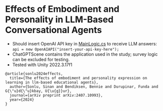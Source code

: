 # Effects of Embodiment and Personality in LLM-Based Conversational Agents

- Should insert OpenAI API key in [MainLogic.cs](https://github.com/sinansonlu/LLM-Agent/blob/84ce3515ad7fca4e3dbad18ea60c1e24aad2ccb8/Assets/Scripts/MainLogic.cs#L297) to receive LLM answers: `api = new OpenAIAPI("insert-your-api-key-here");` 
- ChatGPTScene contains the application used in the study; survey logic can be excluded for testing.
- Tested with Unity 2022.3.17f1

```
@article{sonlu2024effects,
  title={The effects of embodiment and personality expression on learning in llm-based educational agents},
  author={Sonlu, Sinan and Bendiksen, Bennie and Durupinar, Funda and G{\"u}d{\"u}kbay, U{\u{g}}ur},
  journal={arXiv preprint arXiv:2407.10993},
  year={2024}
}
```
